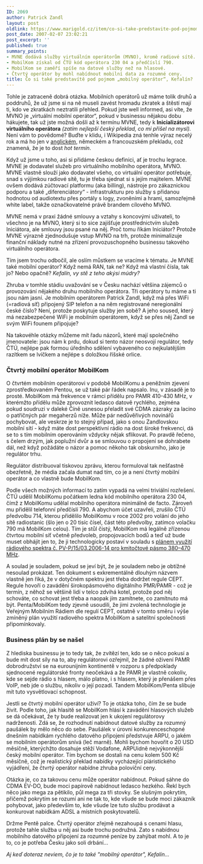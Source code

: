 ```yaml
---
ID: 2069
author: Patrick Zandl
layout: post
oldlink: https://www.marigold.cz/item/co-si-take-predstavite-pod-pojmom-%e2%80%9emobilny-operator%e2%80%9c-kefalin
post_date: 2007-02-07 23:02:21
post_excerpt: ''
published: true
summary_points:
- MVNE dodává služby virtuálním operátorům (MVNO), kromě radiové sítě.
- MobilKom získal od ČTÚ kód operátora 230 04 a předčíslí 790.
- MobilKom se zaměří spíše na datové služby než na hlasové.
- Čtvrtý operátor by mohl nabídnout mobilní data za rozumné ceny.
title: Čo si také predstavítě pod pojmom „mobilný operátor“, Kefalín?
---
```


<texy>Tohle je zatraceně dobrá otázka. Mobilních operátorů už máme tolik druhů a poddruhů, že už jsme si na ně museli zavést hromadu zkratek a štěstí mají ti, kdo ve zkratkách neztratili přehled. Pokud jste well informed, asi víte, že MVNO je „virtuální mobilní operátor“, pokud v businessu nějakou dobu hákujete, tak už jste možná došli až k termínu MVNE, tedy k <strong>Inicializátorovi virtuálního operátora</strong> <em>(zatím nejlepší český překlad, co mi přišel na mysl). </em>Není vám to povědomé? Buďte v klidu, i Wikipedia zná tenhle výraz necelý rok a má ho jen v <a href="http://en.wikipedia.org/wiki/MVNE">anglickém</a>, německém a francouzském překladu, což znamená, že je to dost <em>hot termín</em>. 

Když už jsme u toho, asi si přidáme českou definici, ať je trochu legrace. MVNE je dodavatel služeb pro virtuálního mobilního operátora, MVNO. MVNE vlastně slouží jako dodavatel všeho, co virtuální operátor potřebuje, snad s výjimkou radiové sítě, tu je třeba sjednat si s jejím majitelem. MVNE ovšem dodává zúčtovací platformu (aka billing), nástroje pro zákaznickou podporu a také „diferenciátory“ - infrastrukturu pro služby s přidanou hodnotou od audiotextu přes portály s logy, zvoněními a hrami, samozřejmě white label, takže označkovatelné právě brandem cílového MVNO. 

MVNE nemá v praxi žádné smlouvy a vztahy s koncovými uživateli, to všechno je na MVNO, který si to sice zajišťuje prostřednictvím služeb Iniciátora, ale smlouvy jsou psané na něj. Proč tomu říkám Iniciátor? Protože MVNE výrazně zjednodušuje vstup MVNO na trh, protože minimalizuje finanční náklady nutné na zřízení provozuschopného businessu takového virtuálního operátora. 

Tím jsem trochu odbočil, ale oslím můstkem se vracíme k tématu. Je MVNE také mobilní operátor? Když nemá RAN, tak ne? Když má vlastní čísla, tak jo? Nebo opačně? <em>Kefalín, vy stě z teho akýsi múdry?</em>

Zhruba v tomhle stádiu uvažování se v Česku nachází většina zájemců o provozování nějakého druhu mobilního operátora. Tři operátory tu máme a ti jsou nám jasní. Je mobilním operátorem Patrick Zandl, když má přes WiFi (=radiová síť) připojený SIP telefon a na něm registrované neregionální české číslo? Není, protože poskytuje služby jen sobě? A jeho soused, který má nezabezpečené WiFi je mobilním operátorem, když se přes něj Zandl se svým WiFi founem připojuje?

<!--more-->

Na takovéhle otázky můžeme mít řadu názorů, které mají společného jmenovatele: jsou nám k prdu, dokud si tento názor neosvojí regulátor, tedy ČTÚ, nejlépe pak formou úředního sdělení vybaveného co nejkulatějším razítkem se lvíčkem a nejlépe s doložkou říšské orlice. 

<h3>Čtvrtý mobilní operátor MobilKom</h3>

O čtvrtém mobilním operátorovi v podobě MobilKomu a peněžním zjevení zprostředkovaném Pentou, se už také pár řádek napsalo. Inu, v zásadě je to prosté. MobilKom má frekvence v rámci přídělu pro PAMR 410-430 MHz, v kterémžto přídělu může zprovoznit ledasco datově rychlého, zejména pokud soudruzi v daleké Číně usnesou přeladit své CDMA zázraky za lacino o patřičných pár megaherzů níže. Může pár nedůvěřivých novinářů pochybovat, ale veskrze je to stejný případ, jako s onou Zandlovskou mobilní sítí - když máte dost perspektivní rádio na dost široké frekvenci, dá se to s tím mobilním operováním vždycky nějak sflikovat. Po pravdě řečeno, s čelem drzým, jak poplužní dvůr a se smlouvou o propojení se dohrabete dál, než když požádáte o názor a pomoc někoho tak obskurního, jako je regulátor trhu. 

Regulátor distribuoval tiskovou zprávu, kterou formuloval tak nešťastně obezřetně, že média začala dumat nad tím, co je a není čtvrtý mobilní operátor a co vlastně bude MobilKom.  

Podle všech možných informací to zatím vypadá na velmi triviální rozřešení. ČTÚ udělil MobilKomu počátkem ledna kód mobilního operátora 230 04, čímž z MobilKomu udělal mobilního operátora minimálně de facto. Zároveň mu přidělil telefonní předčíslí 790. A abychom účet uzavřeli, zrušilo ČTÚ předvolbu 714, kterou přidělilo MobilKomu v roce 2002 pro volání do jeho sítě radiostanic (šlo jen o 20 tisíc čísel, část této předvolby, zatímco volačku 790 má MobilKom celou). Tím je stůl čistý, MobilKom má legálně zřízenou čtvrtou mobilní síť včetně předvoleb, propojovacích bodů a teď už bude muset obhájit jen to, že ji technologicky postaví v souladu s <a href="http://www.ctu.cz/1/download/Plan%20vyuziti%20radioveho%20spektra/PV-P-15-03.2006-14.pdf">plánem využití rádiového spektra č. PV-P/15/03.2006-14 pro kmitočtové pásmo 380–470 MHz</a>.

A soulad je souladem, pokud se jeví být, že je souladem nebo je obtížné nesoulad prokázat. Ten dokument s exkrementálně dlouhým názvem vlastně jen říká, že v dotyčném spektru jest třeba dodržet regule CEPT. Regule hovoří o zavádění širokopásmového digitálního PMR/PAMR - což je termín, z něhož se většině lidí v telco zdvihá kotel, protože pod něj schováte, co schovat jest třeba a naopak jím zamítnete, co zamítnuto má být. Penta/MobilKom tedy zjevně usoudili, že jimi zvolená technologie je Veřejným Mobilním Rádiem dle regulí CEPT, ostatně v tomto směru i výše zmíněný plán využití radiového spektra MobilKom a satelitní společnosti připomínkovaly.

<h3>Business plán by se našel</h3>

Z hlediska businessu je to tedy tak, že zvítězí ten, kdo se o něco pokusí a bude mít dost síly na to, aby regulátorovi ozřejmil, že žádné oživení PAMR dobrodružství se na eurounijním kontinentě v rozporu s předpoklady sjednocené regulátorské fronty neočekává a že PAMR je vlastně cokoliv, kde se sejde rádio s hlasem, málo platno, i s hlasem, který je přenášem přes VoIP, neb jde o službu, nikoliv o její pozadí. Tandem MobilKom/Penta slibuje mít tuto vysvětlovací schopnost. 

Jestli se čtvrtý mobilní operátor uživí? To je otázka toho, čím že se bude živit. Podle toho, jak hlasitě se MobilKom hlásí k zavádění hlasových služeb se dá očekávat, že ty bude realizovat jen k ukojení regulátorovy nadrženosti. Zdá se, že rozhodnutí nabídnout datové služby za rozumný paušálek by mělo něco do sebe. Paušálek v úrovni konkurenceschopné dnešním nabídkám rychlého datového připojení předstvuje ARPU, o jakém se mobilním operátorům snívá (leč marně). Mohli bychom hovořit o 20 USD měsíčně, kterýchžto dosahuje stěží Vodafone, ARPUidně nejvýkonnější český mobilní operátor. Tím bychom se dostali na cenu kolem 500 Kč měsíčně, což je realistický překlad nabídky vycházející píáristického vyjádření, že čtvrtý operátor nabídne zhruba poloviční ceny.

Otázka je, co za takovou cenu může operátor nabídnout. Pokud sáhne do CDMA EV-DO, bude moci papírově nabídnout ledasco hezkého. Řekl bych něco jako mega za pětikilo, půl mega za tři stovky. Se slušným pokrytím, přičemž pokrytím se rozumí ani ne tak to, kde všude se bude moci zákazník pohybovat, jako především to, kde všude lze tuto službu prodávat a konkurovat nabídkám ADSL a místních poskytovatelů. 

Držme Pentě palce. Čtvrtý operátor zřejmě nezahoupá s cenami hlasu, protože tahle služba u něj asi bude trochu podružná. Zato s nabídnou mobilního datového připojení za rozumné peníze by zahýbat mohl. A to je to, co je potřeba Česku jako soli drbání...

<em>Aj keď doteraz neviem, čo je to také "mobilný operátor", Kefalín...</em>